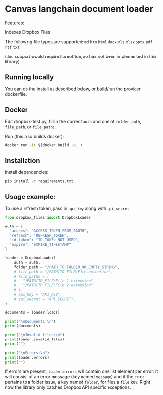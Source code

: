 # Canvas langchain document loader

Features:

Indexes Dropbox Files

The following file types are supported:
  `md` `htm` `html` `docx` `xls` `xlsx` `pptx` `pdf` `rtf` `txt`

(`doc` support would require libreoffice, so has not been implemented in this library)

## Running locally

You can do the install as described below, or build/run the provider dockerfile.

## Docker

Edit dropbox-test.py, fill in the correct `auth` and one of `folder_path`, `file_path`, or `file_paths`.

Run (this also builds docker):

```bash
docker run -it $(docker build -q .)
```

## Installation

Install dependencies:

```bash
pip install -r requirements.txt
```

## Usage example:

To use a refresh token, pass in `api_key` along with `api_secret`

```python
from dropbox_files import DropboxLoader

auth = {
  "access": "ACCESS_TOKEN_FROM_OAUTH",
  "refresh": "REFRESH_TOKEN",
  "id_token": "ID_TOKEN_NOT_USED",
  "expire": "EXPIRE_TIMESTAMP"
}

loader = DropboxLoader(
	auth = auth,
	folder_path = "/PATH_TO_FOLDER_OR_EMPTY_STRING",
	# file_path = "/PATH/TO_FILE/File.extension",
	# file_paths = [
	# 	"/PATH/TO_FILE/File 1.extension",
	# 	"/PATH/TO_FILE/File 2.extension"
	# ],
	# api_key = "API_KEY",
	# api_secret = "API_SECRET",
)

documents = loader.load()

print("\nDocuments:\n")
print(documents)

print("\nInvalid files:\n")
print(loader.invalid_files)
print("")

print("\nErrors:\n")
print(loader.errors)
print("")
```

If errors are present, `loader.errors` will contain one list element per error. It will consist of an error message (key named `message`) and if the error pertains to a folder issue, a key named `folder`, for files a `file` key. Right now the library only catches Dropbox API specific exceptions.
